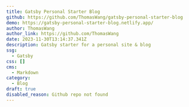 ```yaml
---
title: Gatsby Personal Starter Blog
github: https://github.com/ThomasWang/gatsby-personal-starter-blog
demo: https://gatsby-personal-starter-blog.netlify.app/
author: ThomasWang
author_link: https://github.com/ThomasWang
date: 2023-11-30T13:14:37.341Z
description: Gatsby starter for a personal site & blog
ssg:
  - Gatsby
css: []
cms:
  - Markdown
category:
  - Blog
draft: true
disabled_reason: Github repo not found
---
```

